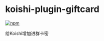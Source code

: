 # koishi-plugin-giftcard

[![npm](https://img.shields.io/npm/v/koishi-plugin-giftcard?style=flat-square)](https://www.npmjs.com/package/koishi-plugin-giftcard)

给Koishi增加进群卡密
